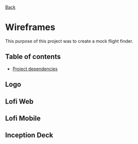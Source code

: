 [Back](https://github.com/seanedw1/Portfolio/tree/master/FrontEnd)

# Wireframes

This purpose of this project was to create a mock flight finder.

## Table of contents

* [Project dependencies](#project-dependencies)

## Logo
## Lofi Web
## Lofi Mobile
## Inception Deck
